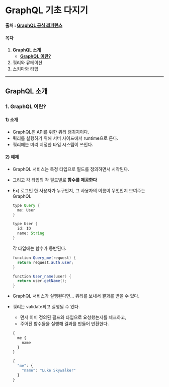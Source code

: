 # GraphQL 기초 다지기

 **출처 : [GraphQL 공식 레퍼런스](https://graphql.github.io/learn)**

#### 목차

1. **GraphQL 소개**
   - [**GraphQL 이란?**](#1-GraphQL-이란?)
2. 쿼리와 뮤테이션
3. 스키마와 타입

___

## GraphQL 소개

### 1. GraphQL 이란?

#### 1) 소개

- GraphQL은 API를 위한 쿼리 랭귀지이다.
- 쿼리를 실행하기 위해 서버 사이드에서 runtime으로 돈다.
- 쿼리에는 미리 지정한 타입 시스템이 쓰인다.



#### 2) 예제

- GraphQL 서비스는 특정 타입으로 필드를 정의하면서 시작된다.

- 그리고 각 타입의 각 필드별로 **함수를 제공한다** 

- Ex) 로그인 한 사용자가 누구인지, 그 사용자의 이름이 무엇인지 보여주는 GraphQL

  ```java
  type Query {
    me: User
  }
  
  type User {
    id: ID
    name: String
  }
  ```

  각 타입에는 함수가 동반된다.

  ```java
  function Query_me(request) {
    return request.auth.user;
  }
  
  function User_name(user) {
    return user.getName();
  }
  ```

- GraphQL 서비스가 실행된다면... 쿼리를 보내서 결과를 받을 수 있다.

- 쿼리는 validate되고 실행될 수 있다.

  - 먼저 이미 정의된 필드와 타입으로 요청했는지를 체크하고,
  - 주어진 함수들을 실행해 결과를 만들어 반환한다.

  ```javascript
  {
    me {
      name
    }
  }
  
  {
    "me": {
      "name": "Luke Skywalker"
    }
  }
  ```
